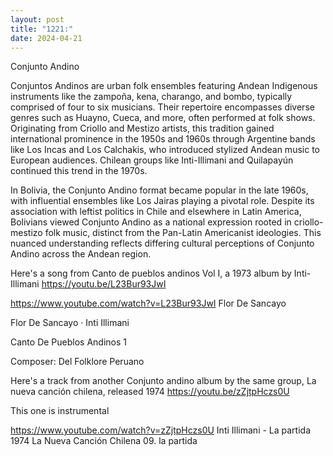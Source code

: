 ```yaml
---
layout: post
title: "1221:"
date: 2024-04-21
---
```


Conjunto Andino 

Conjuntos Andinos are urban folk ensembles featuring Andean Indigenous instruments like the zampoña, kena, charango, and bombo, typically comprised of four to six musicians. Their repertoire encompasses diverse genres such as Huayno, Cueca, and more, often performed at folk shows. Originating from Criollo and Mestizo artists, this tradition gained international prominence in the 1950s and 1960s through Argentine bands like Los Incas and Los Calchakis, who introduced stylized Andean music to European audiences. Chilean groups like Inti-Illimani and Quilapayún continued this trend in the 1970s.

In Bolivia, the Conjunto Andino format became popular in the late 1960s, with influential ensembles like Los Jairas playing a pivotal role. Despite its association with leftist politics in Chile and elsewhere in Latin America, Bolivians viewed Conjunto Andino as a national expression rooted in criollo-mestizo folk music, distinct from the Pan-Latin Americanist ideologies. This nuanced understanding reflects differing cultural perceptions of Conjunto Andino across the Andean region.

Here's a song from Canto de pueblos andinos Vol I, a 1973 album by Inti-Illimani
https://youtu.be/L23Bur93JwI

https://www.youtube.com/watch?v=L23Bur93JwI
Flor De Sancayo

Flor De Sancayo · Inti Illimani

Canto De Pueblos Andinos 1



Composer: Del Folklore Peruano



Here's a track from another Conjunto andino album by the same group, La nueva canción chilena, released 1974
https://youtu.be/zZjtpHczs0U

This one is instrumental

https://www.youtube.com/watch?v=zZjtpHczs0U
Inti Illimani - La partida
1974 La Nueva Canción Chilena
09. la partida
